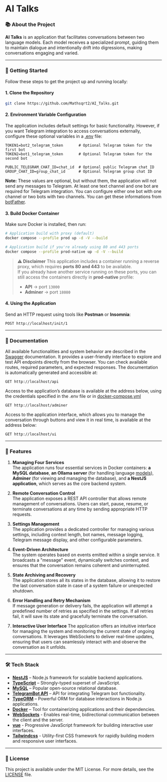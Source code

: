 # AI Talks

### 📚 About the Project

**AI Talks** is an application that facilitates conversations between two language models.
Each model receives a specialized prompt, guiding them to maintain dialogue
and intentionally drift into digressions, making conversations engaging and varied.

---

### 🚀 Getting Started

Follow these steps to get the project up and running locally:

#### 1. Clone the Repository

```bash
git clone https://github.com/Mathsqrt2/AI_Talks.git
```

#### 2. Environment Variable Configuration

The application includes default settings for basic functionality.
However, if you want Telegram integration to access conversations externally,
configure these optional variables in a [.env](.env.d.ts) file:

```env
TOKEN1=bot2_telegram_token       # Optional Telegram token for the first bot
TOKEN2=bot1_telegram_token       # Optional Telegram token for the second bot

PUBLIC_TELEGRAM_CHAT_ID=chat_id  # Optional public Telegram chat ID
GROUP_CHAT_ID=group_chat_id      # Optional Telegram group chat ID
```
**Note:** These values are optional, but without them, 
the application will not send any messages to Telegram.
At least one text channel and one bot are required for Telegram integration.
You can configure either one bot with one channel or two bots with two channels.
You can get these informations from [botFather](https://telegram.me/BotFather).

#### 3. Build Docker Container

Make sure Docker is installed, then run:

```bash
# Application build with proxy (default)
docker compose --profile prod up -d -V --build

# Application build if you're already using 80 and 443 ports
docker compose --profile prod-native up -d -V --build
```

> **⚠ Disclaimer** 
> This application includes a container running a reverse proxy, which requires **ports 80 and 443** to be available.  
> If you already have another service running on these ports, you can still access the containers directly in **prod-native** profile:
> - **API** → port `13000`  
> - **Adminer** → port `18080`

#### 4. Using the Application

Send an HTTP request using tools like **Postman** or **Insomnia**:

```http
POST http://localhost/init/1
```

---

### 📄 Documentation

All available functionalities and system behavior are described in the [Swagger](https://swagger.io/) documentation.
It provides a user-friendly interface to explore and test API endpoints directly from the browser.
You can check available routes, required parameters, and expected responses.
The documentation is automatically generated and accessible at:

```http
GET http://localhost/api
```

Access to the application’s database is available at the address below, using the credentials specified in the .env file or in [docker-compose.yml](./docker-compose.yml)

```http
GET http://localhost/adminer
```

Access to the application interface, which allows you to manage the conversation through buttons and view it in real time, is available at the address below:

```http
GET http://localhost/ui
```

---

### 📄 Features

1. **Managing Four Services**  
   The application runs four essential services in Docker containers: **a MySQL database**, **an Ollama server** (for handling language [models](https://ollama.com/library/gemma3:4b)), **Adminer** (for viewing and managing the database), and **a NestJS application**, which serves as the core backend system.

2. **Remote Conversation Control**  
   The application exposes a REST API controller that allows remote management of conversations. Users can start, pause, resume, or terminate conversations at any time by sending appropriate HTTP requests.

3. **Settings Management**  
   The application provides a dedicated controller for managing various settings, including context length, bot names, message logging, Telegram message display, and other configurable parameters.

4. **Event-Driven Architecture**  
   The system operates based on events emitted within a single service. It broadcasts a "message" event, dynamically switches context, and ensures that the conversation remains coherent and uninterrupted.

5. **State Archiving and Recovery**  
   The application stores all its states in the database, allowing it to restore the last conversation state in case of a system failure or unexpected shutdown.

6. **Error Handling and Retry Mechanism**  
   If message generation or delivery fails, the application will attempt a predefined number of retries as specified in the settings. If all retries fail, it will save its state and gracefully terminate the conversation.

7. **Interactive User Interface**
   The application offers an intuitive interface for managing the system and monitoring the current state of ongoing conversations. It leverages WebSockets to deliver real-time updates, ensuring that users can seamlessly interact with and observe the conversation as it unfolds.

---

### 🛠️ Tech Stack

- [**NestJS**](https://nestjs.com/) – Node.js framework for scalable backend applications.
- [**TypeScript**](https://www.typescriptlang.org/) – Strongly-typed superset of JavaScript.
- [**MySQL**](https://www.mysql.com/) – Popular open-source relational database.
- [**TelegramBot API**](https://www.npmjs.com/package/node-telegram-bot-api) – API for integrating Telegram bot functionality.
- [**TypeORM**](https://typeorm.io/) – Powerful ORM for database interactions in Node.js applications.
- [**Docker**](https://www.docker.com/) – Tool for containerizing applications and their dependencies.
- [**WebSockets**](https://socket.io/) - Enables real-time, bidirectional communication between the client and the server.
- [**vue**](https://vuejs.org/) - Progressive JavaScript framework for building interactive user interfaces.
- [**Tailwindcss**](https://tailwindcss.com/) - Utility-first CSS framework for rapidly building modern and responsive user interfaces.

---

### 📌 License

This project is available under the MIT License. For more details, see the [LICENSE](LICENSE) file.